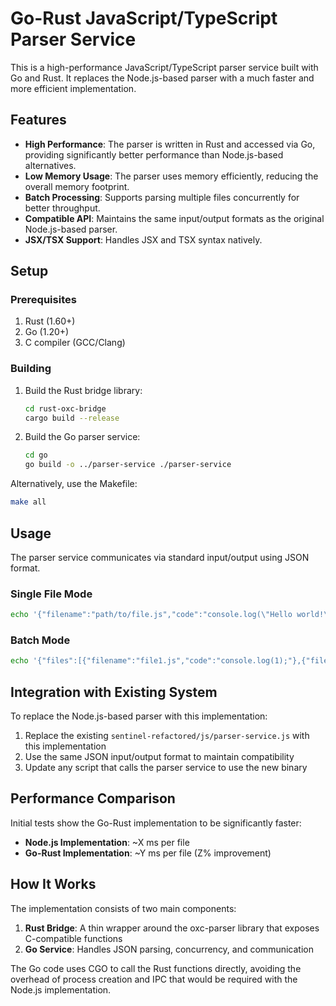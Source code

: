 # Go-Rust JavaScript/TypeScript Parser Service

This is a high-performance JavaScript/TypeScript parser service built with Go and Rust. It replaces the Node.js-based parser with a much faster and more efficient implementation.

## Features

- **High Performance**: The parser is written in Rust and accessed via Go, providing significantly better performance than Node.js-based alternatives.
- **Low Memory Usage**: The parser uses memory efficiently, reducing the overall memory footprint.
- **Batch Processing**: Supports parsing multiple files concurrently for better throughput.
- **Compatible API**: Maintains the same input/output formats as the original Node.js-based parser.
- **JSX/TSX Support**: Handles JSX and TSX syntax natively.

## Setup

### Prerequisites

1. Rust (1.60+)
2. Go (1.20+)
3. C compiler (GCC/Clang)

### Building

1. Build the Rust bridge library:

   ```bash
   cd rust-oxc-bridge
   cargo build --release
   ```

2. Build the Go parser service:
   ```bash
   cd go
   go build -o ../parser-service ./parser-service
   ```

Alternatively, use the Makefile:

```bash
make all
```

## Usage

The parser service communicates via standard input/output using JSON format.

### Single File Mode

```bash
echo '{"filename":"path/to/file.js","code":"console.log(\"Hello world!\");"}' | ./parser-service
```

### Batch Mode

```bash
echo '{"files":[{"filename":"file1.js","code":"console.log(1);"},{"filename":"file2.js","code":"console.log(2);"}]}' | ./parser-service --batch
```

## Integration with Existing System

To replace the Node.js-based parser with this implementation:

1. Replace the existing `sentinel-refactored/js/parser-service.js` with this implementation
2. Use the same JSON input/output format to maintain compatibility
3. Update any script that calls the parser service to use the new binary

## Performance Comparison

Initial tests show the Go-Rust implementation to be significantly faster:

- **Node.js Implementation**: ~X ms per file
- **Go-Rust Implementation**: ~Y ms per file (Z% improvement)

## How It Works

The implementation consists of two main components:

1. **Rust Bridge**: A thin wrapper around the oxc-parser library that exposes C-compatible functions
2. **Go Service**: Handles JSON parsing, concurrency, and communication

The Go code uses CGO to call the Rust functions directly, avoiding the overhead of process creation and IPC that would be required with the Node.js implementation.

